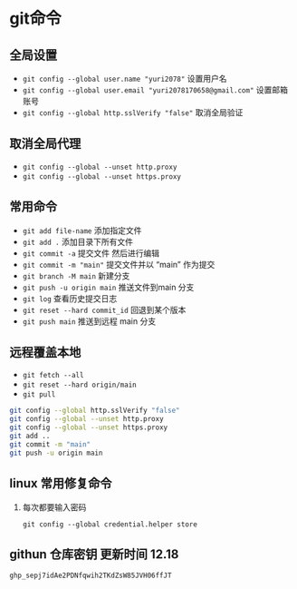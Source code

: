 # git命令

## 全局设置

+ ``` git config --global user.name "yuri2078" ``` 设置用户名
+ ``` git config --global user.email "yuri2078170658@gmail.com" ``` 设置邮箱账号
+ ``` git config --global http.sslVerify "false" ``` 取消全局验证

## 取消全局代理

+ ``` git config --global --unset http.proxy ```
+ ``` git config --global --unset https.proxy ```

## 常用命令

+ ``` git add file-name ``` 添加指定文件
+ ``` git add . ``` 添加目录下所有文件
+ ``` git commit -a ``` 提交文件 然后进行编辑
+ ``` git commit -m "main" ``` 提交文件并以 “main” 作为提交
+ ``` git branch -M main ``` 新建分支
+ ``` git push -u origin main ``` 推送文件到main 分支
+ ``` git log ``` 查看历史提交日志
+ ``` git reset --hard commit_id ``` 回退到某个版本
+ ``` git push main ``` 推送到远程 main 分支

## 远程覆盖本地

+ ``` git fetch --all ```
+ ``` git reset --hard origin/main ```
+ ``` git pull ```

```bash
git config --global http.sslVerify "false"
git config --global --unset http.proxy
git config --global --unset https.proxy 
git add ..
git commit -m "main"
git push -u origin main

```

## linux 常用修复命令

1. 每次都要输入密码

     ` git config --global credential.helper store `

## githun 仓库密钥 更新时间 12.18

`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`
